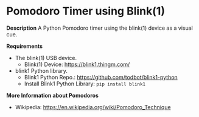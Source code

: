 # Pomodoro Timer using Blink(1)

**Description**
A Python Pomodoro timer using the blink(1) device as a visual cue.

**Requirements**
* The blink(1) USB device.
  * Blink(1) Device: https://blink1.thingm.com/
* blink1 Python library.
  * Blink1 Python Repo.: https://github.com/todbot/blink1-python
  * Install Blink1 Python Library: `pip install blink1`

**More Information about Pomodoros**
* Wikipedia: https://en.wikipedia.org/wiki/Pomodoro_Technique

